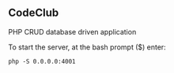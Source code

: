 ## CodeClub

PHP CRUD database driven application

To start the server, at the bash prompt ($) enter:

`php -S 0.0.0.0:4001`
